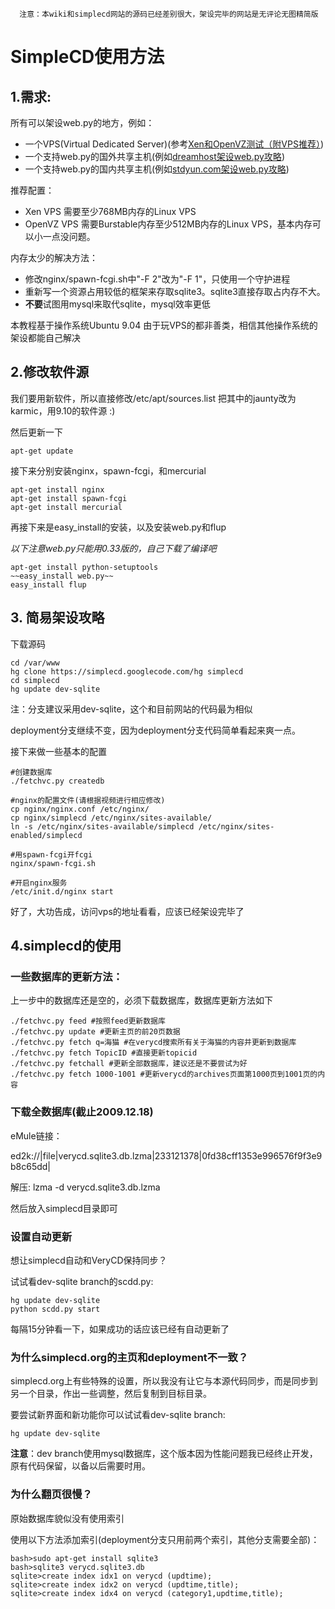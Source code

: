 
```
  注意：本wiki和simplecd网站的源码已经差别很大，架设完毕的网站是无评论无图精简版
```
# SimpleCD使用方法 #

## 1.需求: ##
所有可以架设web.py的地方，例如：
  * 一个VPS(Virtual Dedicated Server)(参考[Xen和OpenVZ测试（附VPS推荐）](http://obmem.com/?p=296))
  * 一个支持web.py的国外共享主机(例如[dreamhost架设web.py攻略](http://wiki.dreamhost.com/index.php/Web.py))
  * 一个支持web.py的国内共享主机(例如[stdyun.com架设web.py攻略](http://wiki.woodpecker.org.cn/moin/stdyun))

推荐配置：
  * Xen VPS 需要至少768MB内存的Linux VPS
  * OpenVZ VPS 需要Burstable内存至少512MB内存的Linux VPS，基本内存可以小一点没问题。

内存太少的解决方法：
  * 修改nginx/spawn-fcgi.sh中"-F 2"改为"-F 1"，只使用一个守护进程
  * 重新写一个资源占用较低的框架来存取sqlite3。sqlite3直接存取占内存不大。
  * **不要**试图用mysql来取代sqlite，mysql效率更低

本教程基于操作系统Ubuntu 9.04
由于玩VPS的都非善类，相信其他操作系统的架设都能自己解决

## 2.修改软件源 ##
我们要用新软件，所以直接修改/etc/apt/sources.list
把其中的jaunty改为karmic，用9.10的软件源 :)

然后更新一下
```
apt-get update
```

接下来分别安装nginx，spawn-fcgi，和mercurial
```
apt-get install nginx
apt-get install spawn-fcgi
apt-get install mercurial
```

再接下来是easy\_install的安装，以及安装web.py和flup

_以下注意web.py只能用0.33版的，自己下载了编译吧_

```
apt-get install python-setuptools
~~easy_install web.py~~
easy_install flup
```

## 3. 简易架设攻略 ##
下载源码
```
cd /var/www
hg clone https://simplecd.googlecode.com/hg simplecd
cd simplecd
hg update dev-sqlite
```

注：分支建议采用dev-sqlite，这个和目前网站的代码最为相似

deployment分支继续不变，因为deployment分支代码简单看起来爽一点。


接下来做一些基本的配置
```
#创建数据库
./fetchvc.py createdb 

#nginx的配置文件(请根据视频进行相应修改)
cp nginx/nginx.conf /etc/nginx/
cp nginx/simplecd /etc/nginx/sites-available/
ln -s /etc/nginx/sites-available/simplecd /etc/nginx/sites-enabled/simplecd

#用spawn-fcgi开fcgi
nginx/spawn-fcgi.sh

#开启nginx服务
/etc/init.d/nginx start

```

好了，大功告成，访问vps的地址看看，应该已经架设完毕了

## 4.simplecd的使用 ##

### 一些数据库的更新方法： ###
上一步中的数据库还是空的，必须下载数据库，数据库更新方法如下
```
./fetchvc.py feed #按照feed更新数据库
./fetchvc.py update #更新主页的前20页数据
./fetchvc.py fetch q=海猫 #在verycd搜索所有关于海猫的内容并更新到数据库
./fetchvc.py fetch TopicID #直接更新topicid
./fetchvc.py fetchall #更新全部数据库，建议还是不要尝试为好
./fetchvc.py fetch 1000-1001 #更新verycd的archives页面第1000页到1001页的内容
```

### 下载全数据库(截止2009.12.18) ###
eMule链接：

ed2k://|file|verycd.sqlite3.db.lzma|233121378|0fd38cff1353e996576f9f3e9b8c65dd|

解压: lzma -d verycd.sqlite3.db.lzma

然后放入simplecd目录即可

### 设置自动更新 ###
想让simplecd自动和VeryCD保持同步？

试试看dev-sqlite branch的scdd.py:
```
hg update dev-sqlite
python scdd.py start
```
每隔15分钟看一下，如果成功的话应该已经有自动更新了

### 为什么simplecd.org的主页和deployment不一致？ ###
simplecd.org上有些特殊的设置，所以我没有让它与本源代码同步，而是同步到另一个目录，作出一些调整，然后复制到目标目录。

要尝试新界面和新功能你可以试试看dev-sqlite branch:
```
hg update dev-sqlite
```
**注意**：dev branch使用mysql数据库，这个版本因为性能问题我已经终止开发，原有代码保留，以备以后需要时用。

### 为什么翻页很慢？ ###
原始数据库貌似没有使用索引

使用以下方法添加索引(deployment分支只用前两个索引，其他分支需要全部)：
```
bash>sudo apt-get install sqlite3
bash>sqlite3 verycd.sqlite3.db
sqlite>create index idx1 on verycd (updtime);
sqlite>create index idx2 on verycd (updtime,title);
sqlite>create index idx4 on verycd (category1,updtime,title);
```